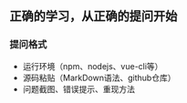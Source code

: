  ## 正确的学习，从正确的提问开始
 
 ### 提问格式
 * 运行环境（npm、nodejs、vue-cli等）
 * 源码粘贴（MarkDown语法、github仓库）
 * 问题截图、错误提示、重现方法

